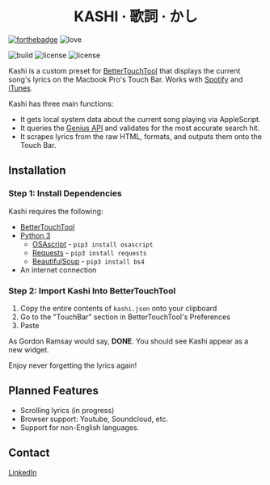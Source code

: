 
<h1 align="center">KASHI · 歌詞 · かし</h1>

[![forthebadge](https://forthebadge.com/images/badges/made-with-python.svg)](https://forthebadge.com)
![love](http://forthebadge.com/images/badges/built-with-love.svg)

![build](https://img.shields.io/badge/build-passing-brightgreen.svg?style=for-the-badge)  ![license](https://img.shields.io/badge/license-GPLv3-blue.svg?style=for-the-badge) ![license](https://img.shields.io/badge/PRs-welcome-yellow.svg?style=for-the-badge)

Kashi is a custom preset for [BetterTouchTool](https://folivora.ai/) that displays the current song's lyrics on the Macbook Pro's Touch Bar. Works with [Spotify](https://www.spotify.com/us/download/other/) and [iTunes](https://www.apple.com/itunes/download/).

Kashi has three main functions:
- It gets local system data about the current song playing via AppleScript.
- It queries the [Genius API](https://docs.genius.com/) and validates for the most accurate search hit.
- It scrapes lyrics from the raw HTML, formats, and outputs them onto the Touch Bar.

## Installation

### Step 1: Install Dependencies
Kashi requires the following:
- [BetterTouchTool](https://folivora.ai/)
- [Python 3](https://www.python.org/downloads/release/python-371/)
  - [OSAscript](https://github.com/looking-for-a-job/osascript.py) - `pip3 install osascript`
  - [Requests](http://docs.python-requests.org/en/master/) - `pip3 install requests`
  - [BeautifulSoup](https://www.crummy.com/software/BeautifulSoup/) - `pip3 install bs4`
- An internet connection

### Step 2: Import Kashi Into BetterTouchTool
 1. Copy the entire contents of `kashi.json` onto your clipboard
 2. Go to the "TouchBar" section in BetterTouchTool's Preferences
 3. Paste

As Gordon Ramsay would say, **DONE**. You should see Kashi appear as a new widget.

Enjoy never forgetting the lyrics again!

## Planned Features
- Scrolling lyrics (in progress)
- Browser support: Youtube, Soundcloud, etc.
- Support for non-English languages.

## Contact
[LinkedIn](https://www.linkedin.com/in/hojim)
